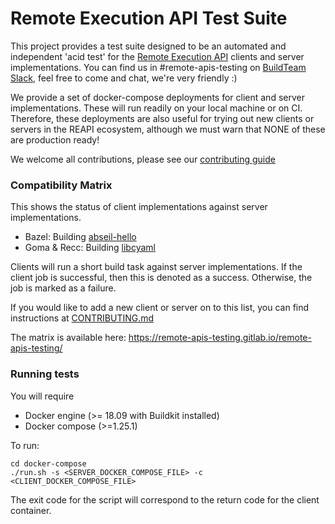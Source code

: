 # Remote Execution API Test Suite

This project provides a test suite designed to be an automated and independent 'acid test' for the [Remote Execution API](https://github.com/bazelbuild/remote-apis) clients and server implementations. You can find us in #remote-apis-testing on [BuildTeam Slack](https://join.slack.com/t/buildteamworld/shared_invite/enQtMzkxNzE0MDMyMDY1LTJiMDg4OWI4MWEwMDAxNGEyYjA3Zjk5ZDQwN2MwNWVkM2NlZTIxOWYxNGJmYTAzYmFlMWUwYjhmNWFkZGU0YTQ), feel free to come and chat, we're very friendly :)

We provide a set of docker-compose deployments for client and server implementations. These will run readily on your local machine or on CI. Therefore, these deployments
are also useful for trying out new clients or servers in the REAPI ecosystem, although we must warn that NONE of these are production ready!

We welcome all contributions, please see our [contributing guide](CONTRIBUTING.md)

### Compatibility Matrix

This shows the status of client implementations against server implementations.

- Bazel: Building [abseil-hello](https://github.com/abseil/abseil-hello/tree/master/bazel-hello)
- Goma & Recc: Building [libcyaml](https://github.com/tlsa/libcyaml)

Clients will run a short build task against server implementations. If the client job is successful, then this is
denoted as a success. Otherwise, the job is marked as a failure.

If you would like to add a new client or server on to this list, you can find instructions at [CONTRIBUTING.md](CONTRIBUTING.md#adding-new-client-and-server-implementations)

The matrix is available here: https://remote-apis-testing.gitlab.io/remote-apis-testing/

### Running tests

You will require

- Docker engine (>= 18.09 with Buildkit installed)
- Docker compose (>=1.25.1)

To run:

```
cd docker-compose
./run.sh -s <SERVER_DOCKER_COMPOSE_FILE> -c <CLIENT_DOCKER_COMPOSE_FILE>
```

The exit code for the script will correspond to the return code for the client container.
